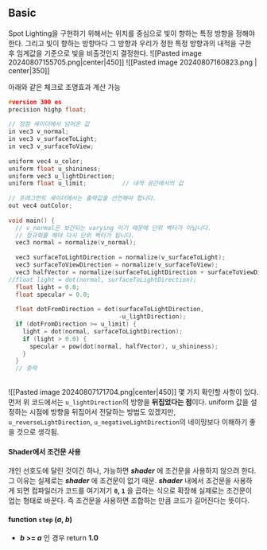## Basic

Spot Lighting을 구현하기 위해서는 위치를 중심으로 빛이 향하는 특정 방향을 정해야한다. 그리고 빛이 향하는 방향마다 그 방향과 우리가 정한 특정 방향과의 내적을 구한 후 임계값을 기준으로 빛을 비출것인지 결정한다.
![[Pasted image 20240807155705.png|center|450]]
![[Pasted image 20240807160823.png | center|350]]

아래와 같은 체크로 조명효과 계산 가능 
```cpp  title:'Spotlight fragment shader' hl:11,12,26,29-36 ar:32-35
#version 300 es
precision highp float;
 
// 정점 셰이더에서 넘어온 값
in vec3 v_normal;
in vec3 v_surfaceToLight;
in vec3 v_surfaceToView;
 
uniform vec4 u_color;
uniform float u_shininess;
uniform vec3 u_lightDirection;
uniform float u_limit;          // 내적 공간에서의 값
 
// 프래그먼트 셰이더에서는 출력값을 선언해야 합니다.
out vec4 outColor;
 
void main() {
  // v_normal은 보간되는 varying 이기 때문에 단위 벡터가 아닙니다.
  // 정규화를 해야 다시 단위 벡터가 됩니다.
  vec3 normal = normalize(v_normal);
 
  vec3 surfaceToLightDirection = normalize(v_surfaceToLight);
  vec3 surfaceToViewDirection = normalize(v_surfaceToView);
  vec3 halfVector = normalize(surfaceToLightDirection + surfaceToViewDirection);
//float light = dot(normal, surfaceToLightDirection);
  float light = 0.0;
  float specular = 0.0;
 
  float dotFromDirection = dot(surfaceToLightDirection,
                               -u_lightDirection);
  if (dotFromDirection >= u_limit) {
    light = dot(normal, surfaceToLightDirection);
    if (light > 0.0) {
      specular = pow(dot(normal, halfVector), u_shininess);
    }
  }
  // 중략 
  
```

![[Pasted image 20240807171704.png|center|450]]
몇 가지 확인할 사항이 있다. 먼저 위 코드에서는 `u_lightDirection`의 방향을 **뒤집었다는 점**이다. uniform 값을 설정하는 시점에 방향을 뒤집어서 전달하는 방법도 있겠지만, `u_reverseLightDirection`, `u_negativeLightDirection`의 네이밍보다 이해하기 좋을 것으로 생각됨.
#### Shader에서 조건문 사용
개인 선호도에 달린 것이긴 하나, 가능하면 **_shader_** 에 조건문을 사용하지 않으려 한다. 그 이유는 실제로는  **_shader_** 에 조건문이 없기 때문.  **_shader_** 내에서 조건문을 사용하게 되면 컴파일러가 코드를 여기저기 **`0`, `1`** 을 곱하는 식으로 확장해 실제로는 조건문이 업는 형태로 바꾼다. 즉 조건문을 사용하면 조합하는 만큼 코드가 길어진다는 뜻이다. 

####  function `step` (_a_, _b_)
- **_b_ >= _a_** 인 경우 return **1.0**
